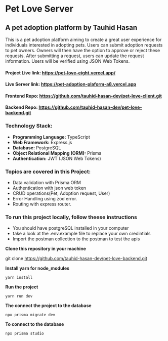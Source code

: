 # Pet Love Server
## A pet adoption platform by Tauhid Hasan

This is a pet adoption platform aiming to create a great user experience for individuals interested in adopting pets. Users can submit adoption requests to pet owners. Owners will then have the option to approve or reject these requests. After submitting a request, users can update the request information. Users will be verified using JSON Web Tokens.

#### **Project Live link:** https://pet-love-eight.vercel.app/
####  **Live Server link:** https://pet-adoption-plaform-a8.vercel.app
####  **Frontend Repo:** https://github.com/tauhid-hasan-dev/pet-love-client.git
####  **Backend Repo:** https://github.com/tauhid-hasan-dev/pet-love-backend.git


### **Technology Stack:**

- **Programming Language:** TypeScript
- **Web Framework:** Express.js
- **Database:** PostgreSQL
- **Object Relational Mapping (ORM):** Prisma
- **Authentication:** JWT (JSON Web Tokens)

### **Topics are covered in this Project:**

- Data validation with Prisma ORM
- Authentication with json web token
- CRUD operations(Pet, Adoption request, User)
- Error Handling using zod error.
- Routing with express router.

### **To run this project locally, follow theese instructions**

- You should have postgreSQL installed in your computer
- take a look at the .env.example file to replace your own credintials
- Import the postman collection to the postman to test the apis

**Clone this repository in your machine**

git clone https://github.com/tauhid-hasan-dev/pet-love-backend.git

**Install yarn for node_modules**

```
yarn install
```

**Run the project**

```
yarn run dev
```

**The connect the project to the database**

```
npx prisma migrate dev
```

**To connect to the database**

```
npx prisma studio
```
